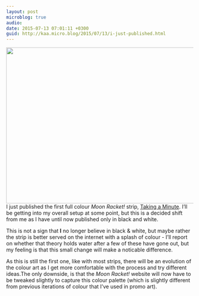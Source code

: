 ```yaml
---
layout: post
microblog: true
audio: 
date: 2015-07-13 07:01:11 +0300
guid: http://kaa.micro.blog/2015/07/13/i-just-published.html
---
```

<img src="https://micro.kaa.bz/uploads/2018/f57c8d0cdb.jpg" alt="" width="840" height="420" class="alignnone size-full wp-image-115" /> I just published the first full colour <em>Moon Racket!</em> strip, <a href="http://moonracket.com/post/123948318799/taking-a-minute" class="tumblr_blog">Taking a Minute</a>. I’ll be getting into my overall setup at some point, but this is a decided shift from me as I have until now published only in black and white.

This is not a sign that <strong>I</strong> no longer believe in black & white, but maybe rather the strip is better served on the internet with a splash of colour - I’ll report on whether that theory holds water after a few of these have gone out, but my feeling is that this small change will make a noticable difference.

As this is still the first one, like with most strips, there will be an evolution of the colour art as I get more comfortable with the process and try different ideas.The only downside, is that the <em>Moon Racket!</em> website will now have to be tweaked slightly to capture this colour palette (which is slightly different from previous iterations of colour that I’ve used in promo art).
